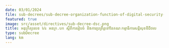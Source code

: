 ```yaml
---
date: 03/01/2024
file: sub-decrees/sub-decree-organization-function-of-digital-security-committee.pdf
featured: true
image: src/asset/directives/sub-decree-dsc.png
title: អនុក្រឹត្យលេខ ៤៤ អនក្រ.បក ស្តីពីការរៀបចំ និងការប្រព្រឹត្តទៅនៃគណៈកម្មាធិការសន្តិសុខឌីជីថល
type: subDecree
lang: km
---
```

